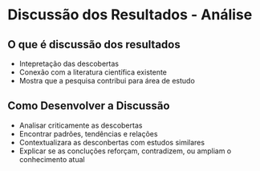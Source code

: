 # Discussão dos Resultados - Análise

## O que é discussão dos resultados

- Intepretação das descobertas
- Conexão com a literatura científica existente
- Mostra que a pesquisa contribui para área de estudo

## Como Desenvolver a Discussão

- Analisar criticamente as descobertas
- Encontrar padrões, tendências e relações
- Contextualizara as desconbertas com estudos similares
- Explicar se as concluções reforçam, contradizem, ou ampliam o conhecimento atual
